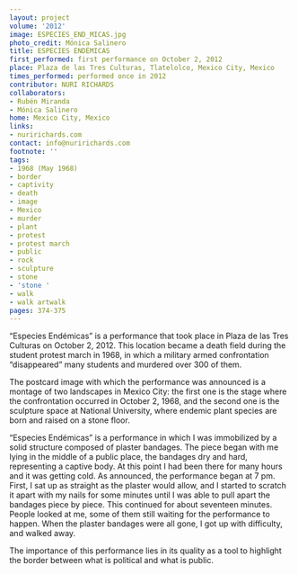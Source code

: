 ```yaml
---
layout: project
volume: '2012'
image: ESPECIES_END_MICAS.jpg
photo_credit: Mónica Salinero
title: ESPECIES ENDÉMICAS
first_performed: first performance on October 2, 2012
place: Plaza de las Tres Culturas, Tlatelolco, Mexico City, Mexico
times_performed: performed once in 2012
contributor: NURI RICHARDS
collaborators:
- Rubén Miranda
- Mónica Salinero
home: Mexico City, Mexico
links:
- nuririchards.com
contact: info@nuririchards.com
footnote: ''
tags:
- 1968 (May 1968)
- border
- captivity
- death
- image
- Mexico
- murder
- plant
- protest
- protest march
- public
- rock
- sculpture
- stone
- 'stone '
- walk
- walk artwalk
pages: 374-375
---
```


“Especies Endémicas” is a performance that took place in Plaza de las Tres Culturas on October 2, 2012. This location became a death field during the student protest march in 1968, in which a military armed confrontation “disappeared” many students and murdered over 300 of them.

The postcard image with which the performance was announced is a montage of two landscapes in Mexico City: the first one is the stage where the confrontation occurred in October 2, 1968, and the second one is the sculpture space at National University, where endemic plant species are born and raised on a stone floor.

“Especies Endémicas” is a performance in which I was immobilized by a solid structure composed of plaster bandages. The piece began with me lying in the middle of a public place, the bandages dry and hard, representing a captive body. At this point I had been there for many hours and it was getting cold. As announced, the performance began at 7 pm. First, I sat up as straight as the plaster would allow, and I started to scratch it apart with my nails for some minutes until I was able to pull apart the bandages piece by piece. This continued for about seventeen minutes. People looked at me, some of them still waiting for the performance to happen. When the plaster bandages were all gone, I got up with difficulty, and walked away.

The importance of this performance lies in its quality as a tool to highlight the border between what is political and what is public.
